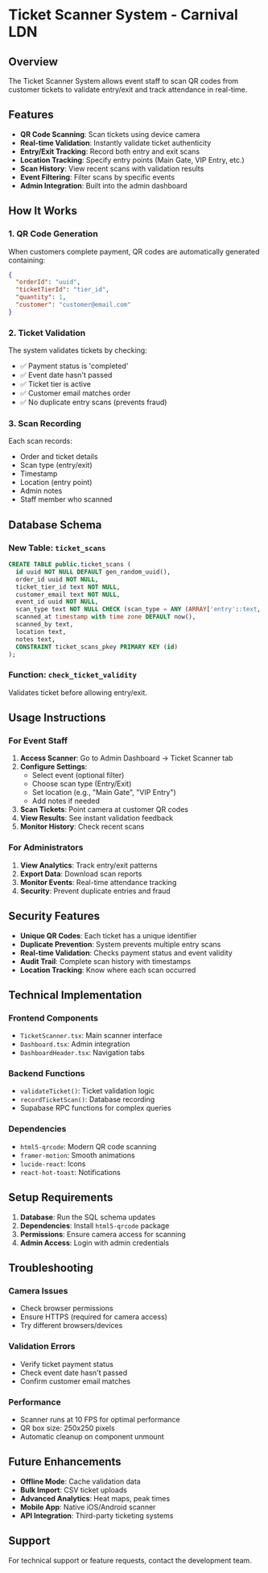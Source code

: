 # Ticket Scanner System - Carnival LDN

## Overview
The Ticket Scanner System allows event staff to scan QR codes from customer tickets to validate entry/exit and track attendance in real-time.

## Features
- **QR Code Scanning**: Scan tickets using device camera
- **Real-time Validation**: Instantly validate ticket authenticity
- **Entry/Exit Tracking**: Record both entry and exit scans
- **Location Tracking**: Specify entry points (Main Gate, VIP Entry, etc.)
- **Scan History**: View recent scans with validation results
- **Event Filtering**: Filter scans by specific events
- **Admin Integration**: Built into the admin dashboard

## How It Works

### 1. QR Code Generation
When customers complete payment, QR codes are automatically generated containing:
```json
{
  "orderId": "uuid",
  "ticketTierId": "tier_id",
  "quantity": 1,
  "customer": "customer@email.com"
}
```

### 2. Ticket Validation
The system validates tickets by checking:
- ✅ Payment status is 'completed'
- ✅ Event date hasn't passed
- ✅ Ticket tier is active
- ✅ Customer email matches order
- ✅ No duplicate entry scans (prevents fraud)

### 3. Scan Recording
Each scan records:
- Order and ticket details
- Scan type (entry/exit)
- Timestamp
- Location (entry point)
- Admin notes
- Staff member who scanned

## Database Schema

### New Table: `ticket_scans`
```sql
CREATE TABLE public.ticket_scans (
  id uuid NOT NULL DEFAULT gen_random_uuid(),
  order_id uuid NOT NULL,
  ticket_tier_id text NOT NULL,
  customer_email text NOT NULL,
  event_id uuid NOT NULL,
  scan_type text NOT NULL CHECK (scan_type = ANY (ARRAY['entry'::text, 'exit'::text])),
  scanned_at timestamp with time zone DEFAULT now(),
  scanned_by text,
  location text,
  notes text,
  CONSTRAINT ticket_scans_pkey PRIMARY KEY (id)
);
```

### Function: `check_ticket_validity`
Validates ticket before allowing entry/exit.

## Usage Instructions

### For Event Staff

1. **Access Scanner**: Go to Admin Dashboard → Ticket Scanner tab
2. **Configure Settings**:
   - Select event (optional filter)
   - Choose scan type (Entry/Exit)
   - Set location (e.g., "Main Gate", "VIP Entry")
   - Add notes if needed
3. **Scan Tickets**: Point camera at customer QR codes
4. **View Results**: See instant validation feedback
5. **Monitor History**: Check recent scans

### For Administrators

1. **View Analytics**: Track entry/exit patterns
2. **Export Data**: Download scan reports
3. **Monitor Events**: Real-time attendance tracking
4. **Security**: Prevent duplicate entries and fraud

## Security Features

- **Unique QR Codes**: Each ticket has a unique identifier
- **Duplicate Prevention**: System prevents multiple entry scans
- **Real-time Validation**: Checks payment status and event validity
- **Audit Trail**: Complete scan history with timestamps
- **Location Tracking**: Know where each scan occurred

## Technical Implementation

### Frontend Components
- `TicketScanner.tsx`: Main scanner interface
- `Dashboard.tsx`: Admin integration
- `DashboardHeader.tsx`: Navigation tabs

### Backend Functions
- `validateTicket()`: Ticket validation logic
- `recordTicketScan()`: Database recording
- Supabase RPC functions for complex queries

### Dependencies
- `html5-qrcode`: Modern QR code scanning
- `framer-motion`: Smooth animations
- `lucide-react`: Icons
- `react-hot-toast`: Notifications

## Setup Requirements

1. **Database**: Run the SQL schema updates
2. **Dependencies**: Install `html5-qrcode` package
3. **Permissions**: Ensure camera access for scanning
4. **Admin Access**: Login with admin credentials

## Troubleshooting

### Camera Issues
- Check browser permissions
- Ensure HTTPS (required for camera access)
- Try different browsers/devices

### Validation Errors
- Verify ticket payment status
- Check event date hasn't passed
- Confirm customer email matches

### Performance
- Scanner runs at 10 FPS for optimal performance
- QR box size: 250x250 pixels
- Automatic cleanup on component unmount

## Future Enhancements

- **Offline Mode**: Cache validation data
- **Bulk Import**: CSV ticket uploads
- **Advanced Analytics**: Heat maps, peak times
- **Mobile App**: Native iOS/Android scanner
- **API Integration**: Third-party ticketing systems

## Support

For technical support or feature requests, contact the development team.

